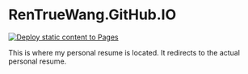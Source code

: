 # RenTrueWang.GitHub.IO
[![Deploy static content to Pages](https://github.com/rentruewang/resume/actions/workflows/static.yaml/badge.svg)](https://github.com/rentruewang/resume/actions/workflows/static.yaml)

This is where my personal resume is located. It redirects to the actual personal resume.
